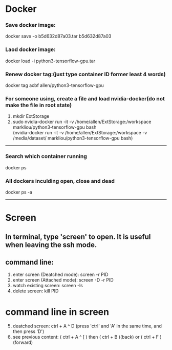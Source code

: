 # Docker

### Save docker image:  
docker save -o b5d632d87a03.tar b5d632d87a03  
### Laod docker image:  
docker load -i python3-tensorflow-gpu.tar  
### Renew docker tag:(just type container ID former least 4 words)  
docker tag acbf allen/python3-tensorflow-gpu
### For someone using, create a file and load nvidia-docker(do not make the file in root state)  
1. mkdir ExtStorage  
2. sudo nvidia-docker run -it -v /home/allen/ExtStorage:/workspace markliou/python3-tensorflow-gpu bash  
(nvidia-docker run -it -v /home/allen/ExtStorage:/workspace -v /media/dataset/ markliou/python3-tensorflow-gpu bash)  
 ---  
### Search which container running  
docker ps  
### All dockers inculding open, close and dead  
docker ps -a  
  
  
  
---  
# Screen
## In terminal, type 'screen' to open. It is useful when leaving the ssh mode.  
## command line:  
1. enter screen (Deatched mode): screen -r PID  
2. enter screen (Attached mode): screen -D -r PID  
3. watch existing screen: screen -ls  
4. delete screen: kill PID  
  
# command line in screen  
5. deatched screen: ctrl + A ^ D (press 'ctrl' and 'A' in the same time, and then press 'D')  
6. see previous content: ( ctrl + A ^ [ ) then ( ctrl + B )(back) or ( ctrl + F )(forward)  



